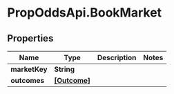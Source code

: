 # PropOddsApi.BookMarket

## Properties

Name | Type | Description | Notes
------------ | ------------- | ------------- | -------------
**marketKey** | **String** |  | 
**outcomes** | [**[Outcome]**](Outcome.md) |  | 



